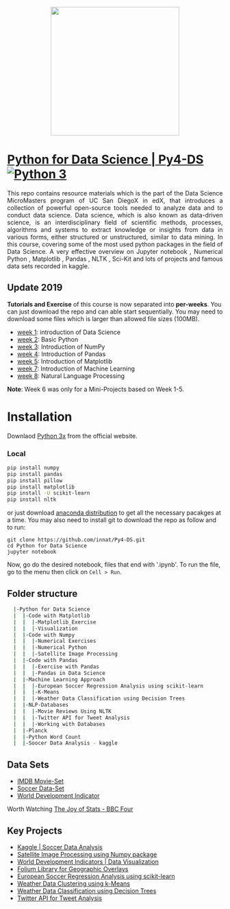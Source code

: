 <p align="center">
  <img width="300" height="300" src="https://user-images.githubusercontent.com/17668390/67600809-af503300-f794-11e9-8b2f-5ea5452d0ee5.png">
</p>


[Python for Data Science | Py4-DS](https://www.edx.org/course/python-for-data-science)
[![Python 3](https://img.shields.io/badge/python-3-brightgreen.svg)](https://www.python.org/)
============================================

<p align="justify">
This repo contains resource materials which is the part of the Data Science MicroMasters program of UC San DiegoX in edX, that introduces a collection of powerful open-source tools needed to analyze data and to conduct data science. Data science, which is also known as data-driven science, is an interdisciplinary field of scientific methods, processes, algorithms and systems to extract knowledge or insights from data in various forms, either structured or unstructured, similar to data mining. In this course, covering some of the most used python packages in the field of Data Science. A very effective overview on Jupyter notebook , Numerical Python , Matplotlib , Pandas , NLTK , Sci-Kit and lots of projects and famous data sets recorded in kaggle.

## Update 2019
**Tutorials and Exercise** of this course is now separated into **per-weeks**. You can just download the repo and can able start sequentially. You may need to download some files which is larger than allowed file sizes (100MB).

- [week 1](https://nbviewer.jupyter.org/github/innat/Py4-DS/tree/gh-pages/Week%201/): introduction of Data Science 
- [week 2](https://nbviewer.jupyter.org/github/innat/Py4-DS/tree/gh-pages/Week%202/): Basic Python
- [week 3](https://nbviewer.jupyter.org/github/innat/Py4-DS/tree/gh-pages/Week%203/): Introduction of NumPy
- [week 4](https://nbviewer.jupyter.org/github/innat/Py4-DS/tree/gh-pages/Week%204/): Introduction of Pandas
- [week 5](https://nbviewer.jupyter.org/github/innat/Py4-DS/tree/gh-pages/Week%205/): Introduction of Matplotlib
- [week 7](https://nbviewer.jupyter.org/github/innat/Py4-DS/tree/gh-pages/Week%207/): Introduction of Machine Learning
- [week 8](https://nbviewer.jupyter.org/github/innat/Py4-DS/tree/gh-pages/Week%208/): Natural Language Processing 

**Note**: Week 6 was only for a Mini-Projects based on Week 1-5.

# Installation
Downlaod [Python 3x](https://www.python.org/) from the official website.

### Local
``` bash
pip install numpy
pip install pandas
pip install pillow
pip install matplotlib
pip install -U scikit-learn
pip install nltk
```
or just download [anaconda distribution](https://www.anaconda.com/download/) to get all the necessary pacakges at a time. You may also need to install git to download the repo as follow and to run:

```
git clone https://github.com/innat/Py4-DS.git
cd Python for Data Science
jupyter notebook
```
Now, go do the desired notebook, files that end with '.ipynb'. To run the file, go to the menu then click on `Cell > Run`. 

## Folder structure

``` bash
  |-Python for Data Science                               
  |  |-Code with Matplotlib                           
  |  |  |-Matplotlib_Exercise                       
  |  |  |-Visualization								
  |  |-Code with Numpy                          
  |  |  |-Numerical Exercises                        
  |  |  |-Numerical Python
  |  |  |-Satellite Image Processing
  |  |-Code with Pandas  
  |  |  |-Exercise with Pandas
  |  |  |-Pandas in Data Science
  |  |-Machine Learning Approach    
  |  |  |-European Soccer Regression Analysis using scikit-learn
  |  |  |-K-Means
  |  |  |-Weather Data Classification using Decision Trees
  |  |-NLP-Databases   
  |  |  |-Movie Reviews Using NLTK
  |  |  |-Twitter API for Tweet Analysis
  |  |  |-Working with Databases
  |  |-Planck                           
  |  |-Python Word Count                          
  |  |-Soocer Data Analysis - kaggle                         
```

## Data Sets
* [IMDB Movie-Set](https://grouplens.org/datasets/movielens/)
* [Soccer Data-Set](https://www.kaggle.com/hugomathien/soccer)
* [World Development Indicator](https://www.kaggle.com/worldbank/world-development-indicators)

Worth Watching [The Joy of Stats - BBC Four](https://www.youtube.com/watch?v=jbkSRLYSojo)

## Key Projects
* [Kaggle | Soccer Data Analysis](https://github.com/innat-2k14/Data-Science-In-Python/tree/gh-pages/Python%20for%20Data%20Science/Soocer%20Data%20Analysis%20%20-%20kaggle)
* [Satellite Image Processing using Numpy package](https://github.com/innat-2k14/Data-Science-In-Python/tree/gh-pages/Python%20for%20Data%20Science/Code%20with%20Numpy/Satellite%20Image%20Processing)
* [World Development Indicators | Data Visualization](https://github.com/innat-2k14/Data-Science-In-Python/tree/gh-pages/Python%20for%20Data%20Science/Code%20with%20Matplotlib/Visualization/World%20Development%20Indicators)
* [Folium Library for Geographic Overlays](https://github.com/innat-2k14/Data-Science-In-Python/tree/gh-pages/Python%20for%20Data%20Science/Code%20with%20Matplotlib/Visualization/Using%20Folium%20Library%20for%20Geographic%20Overlays)
* [European Soccer Regression Analysis using scikit-learn](https://github.com/innat-2k14/Data-Science-In-Python/tree/gh-pages/Python%20for%20Data%20Science/Machine%20Learning%20Approach/European%20Soccer%20Regression%20Analysis%20using%20scikit-learn)
* [Weather Data Clustering using k-Means](https://github.com/innat-2k14/Data-Science-In-Python/tree/gh-pages/Python%20for%20Data%20Science/Machine%20Learning%20Approach/K-Means)
* [Weather Data Classification using Decision Trees](https://github.com/innat-2k14/Data-Science-In-Python/tree/gh-pages/Python%20for%20Data%20Science/Machine%20Learning%20Approach/Weather%20Data%20Classification%20using%20Decision%20Trees)
* [Twitter API for Tweet Analysis](https://github.com/innat-2k14/Data-Science-In-Python/tree/gh-pages/Python%20for%20Data%20Science/NLP-Databases/Using%20the%20Twitter%20API%20for%20Tweet%20Analysis)


